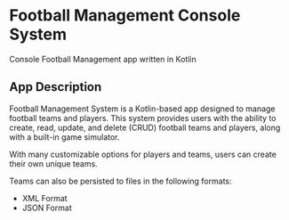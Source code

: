 # Football Management Console System

Console Football Management app written in Kotlin

## App Description
Football Management System is a Kotlin-based app designed to manage football teams and players. This system provides users with the ability to create, read, update, and delete (CRUD) football teams and players, along with a built-in game simulator.

With many customizable options for players and teams, users can create their own unique teams. 

Teams can also be persisted to files in the following formats:
   - XML Format
   - JSON Format

 
